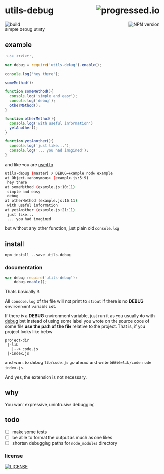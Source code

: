 # utils-debug [<img alt="progressed.io" src="http://progressed.io/bar/75" align="right"/>](https://github.com/fehmicansaglam/progressed.io)

[<img alt="build" src="http://img.shields.io/travis/stringparser/utils-debug/master.svg?style=flat-square" align="left"/>](https://travis-ci.org/stringparser/utils-debug/builds)
[<img alt="NPM version" src="http://img.shields.io/npm/v/utils-debug.svg?style=flat-square" align="right"/>](http://www.npmjs.org/package/utils-debug)
<br>
simple debug utility

## example

```js
'use strict';

var debug = require('utils-debug').enable();

console.log('hey there');

someMethod();

function someMethod(){
  console.log('simple and easy');
  console.log('debug');
  otherMethod();
}

function otherMethod(){
  console.log('with useful information');
  yetAnother();
}

function yetAnother(){
  console.log('just like...');
  console.log('... you had imagined');
}
```

and like you are [used to](https://github.com/visionmedia/debug)

```sh
utils-debug (master) ✗ DEBUG=example node example
at Object.<anonymous> (example.js:5:9)
 hey there
at someMethod (example.js:10:11)
 simple and easy
 debug
at otherMethod (example.js:16:11)
 with useful information
at yetAnother (example.js:21:11)
 just like...
 ... you had imagined
```

but without any other function, just plain old `console.log`

## install

    npm install --save utils-debug


### documentation

```js
var debug require('utils-debug');
    debug.enable();
```

Thats basically *it*. 

All `console.log` of the file will not print to `stdout` if there is no **DEBUG** environment variable set. 

If there is a **DEBUG** environment variable, just run it as you usually do with [debug](https://github.com/visionmedia/debug) but instead of using some label you wrote on the source code of some file **use the path of the file** relative to the project. That is, if you project looks like below

```
project-dir
 |-lib
   |--> code.js
 |-index.js
```

and want to debug `lib/code.js` go ahead and write `DEBUG=lib/code node index.js`. 

And yes, the extension is not necessary.

## why

You want expressive, unintrusive debugging.

## todo

 - [ ] make some tests
 - [ ] be able to format the output as much as one likes
 - [ ] shorten debugging paths for `node_modules` directory

### license

[<img alt="LICENSE" src="http://img.shields.io/npm/l/utils-debug.svg?style=flat-square"/>](http://opensource.org/licenses/MIT)
